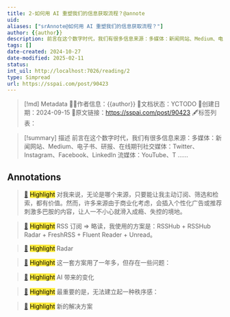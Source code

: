 ```yaml
---
title: 2-如何用 AI 重塑我们的信息获取流程？@annote
uid: 
aliases: ["srAnnote@如何用 AI 重塑我们的信息获取流程？"]
author: {{author}}
description: 前言在这个数字时代，我们有很多信息来源：多媒体：新闻网站、Medium、电子书、研报、在线期刊社交媒体：Twitter、Instagram、Facebook、LinkedIn 流媒体：YouTube、T ......
tags: []
date-created: 2024-10-27
date-modified: 2025-02-11
status: 
int_uil: http://localhost:7026/reading/2
type: Simpread
url: https://sspai.com/post/90423
---
```


> [!md] Metadata
> 🙇‍♂作者信息：{{author}}
> 🌱文档状态：YCTODO
> 📅创建日期：2024-09-15
> 🔗原文链接：https://sspai.com/post/90423
> 🖋标签列表：

> [!summary] 描述
> 前言在这个数字时代，我们有很多信息来源：多媒体：新闻网站、Medium、电子书、研报、在线期刊社交媒体：Twitter、Instagram、Facebook、LinkedIn 流媒体：YouTube、T ……

## Annotations

> [📌](<http://localhost:7026/reading/2#id=1726413880239>) <mark style="background-color: #ffeb3b">Highlight</mark>
> 对我来说，无论是哪个来源，只要能让我主动订阅、筛选和检索，都有价值。然而，许多来源由于商业化考虑，会插入个性化广告或推荐刺激多巴胺的内容，让人一不小心就滑入成瘾、失控的境地。

> [📌](<http://localhost:7026/reading/2#id=1726414010452>) <mark style="background-color: #ffeb3b">Highlight</mark>
> RSS 订阅 => 略读，我使用的方案是：RSSHub + RSSHub Radar + FreshRSS + Fluent Reader + Unread。

> [📌](<http://localhost:7026/reading/2#id=1726414008049>) <mark style="background-color: #ffeb3b">Highlight</mark>
> Radar

> [📌](<http://localhost:7026/reading/2#id=1726583385782>) <mark style="background-color: #ffeb3b">Highlight</mark>
> 这一套方案用了一年多，但存在一些问题：

> [📌](<http://localhost:7026/reading/2#id=1726413406545>) <mark style="background-color: #ffeb3b">Highlight</mark>
> AI 带来的变化

> [📌](<http://localhost:7026/reading/2#id=1726412601531>) <mark style="background-color: #ffeb3b">Highlight</mark>
> 最重要的是，无法建立起一种秩序感：

> [📌](<http://localhost:7026/reading/2#id=1726413259896>) <mark style="background-color: #ffeb3b">Highlight</mark>
> 新的解决方案
